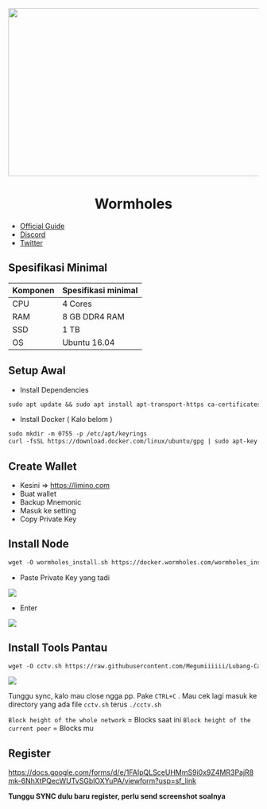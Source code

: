<div id="header" align="center">
  <img src="https://media.giphy.com/media/aXE4aGVPDs1pGcm0y4/giphy.gif" height="338" width="600"/>
</div>

<h1 align="center">Wormholes</h1>


- [Official  Guide](https://market-2.gitbook.io/validator-node-apply-wormholeschain)
- [Discord](https://discord.gg/jm9u37RTUM)
- [Twitter](https://twitter.com/WormholesChain)

## Spesifikasi Minimal

| Komponen | Spesifikasi minimal |
|----------|---------------------|
|CPU|4 Cores|
|RAM|8 GB DDR4 RAM|
|SSD|1 TB |
|OS|Ubuntu 16.04|

## Setup Awal

- Install Dependencies

```md
sudo apt update && sudo apt install apt-transport-https ca-certificates gnupg curl software-properties-common lsb-release -y
```

- Install Docker ( Kalo belom )

```md
sudo mkdir -m 0755 -p /etc/apt/keyrings
curl -fsSL https://download.docker.com/linux/ubuntu/gpg | sudo apt-key add - && sudo add-apt-repository "deb [arch=amd64] https://download.docker.com/linux/ubuntu focal stable" && sudo apt-get install docker-ce docker-ce-cli containerd.io docker-compose-plugin && sudo apt-get install docker-compose-plugin
```
## Create Wallet

- Kesini => https://limino.com
- Buat wallet
- Backup Mnemonic
- Masuk ke setting
- Copy Private Key


## Install Node

```md
wget -O wormholes_install.sh https://docker.wormholes.com/wormholes_install.sh && sudo bash wormholes_install.sh
```

- Paste Private Key yang tadi
<p align="left"><img height="auto" width="auto" src="https://user-images.githubusercontent.com/98658943/217653397-8deda63d-fee1-47e0-a786-de01c0f2dbaa.png"</p>

- Enter
<p align="left"><img height="auto" width="auto" src="https://user-images.githubusercontent.com/98658943/217653976-2c322262-f00b-4600-a455-8e5f647fd5ba.png"</p>

## Install Tools Pantau

```md
wget -O cctv.sh https://raw.githubusercontent.com/Megumiiiiii/Lubang-Cacing/main/cctv.sh && chmod +x cctv.sh && ./cctv.sh
```

<p align="left"><img height="auto" width="auto" src="https://user-images.githubusercontent.com/98658943/217655359-b18018c2-b01b-459d-877b-68613f6ac7f6.png"</p>

Tunggu sync, kalo mau close ngga pp. Pake `CTRL+C` . Mau cek lagi masuk ke directory yang ada file `cctv.sh` terus `./cctv.sh`

`Block height of the whole network` = Blocks saat ini
`Block height of the current peer` = Blocks mu

## Register

https://docs.google.com/forms/d/e/1FAIpQLSceUHMmS9i0x9Z4MR3PajR8mk-6NhXtPQecWUTvSGblOXYuPA/viewform?usp=sf_link

**Tunggu SYNC dulu baru register, perlu send screenshot soalnya**

